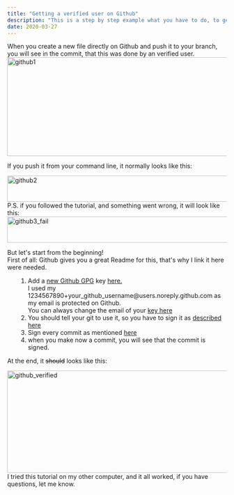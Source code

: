 ```yaml
---
title: "Getting a verified user on Github"
description: "This is a step by step example what you have to do, to get a verified user on Github"
date: 2020-03-27
---
```



  When you create a new file directly on Github and push it to your branch, you will see in the commit, that this was done by an verified user.<br /><img class="alignnone size-full wp-image-484" src="https://joergi77.files.wordpress.com/2020/03/github1-2.png" alt="github1" width="947" height="227" />


  If you push it from your command line, it normally looks like this:


  <img class="alignnone size-full wp-image-474" src="https://joergi77.files.wordpress.com/2020/03/github2.png" alt="github2" width="947" height="60" />  
  P.S. if you followed the tutorial, and something went wrong, it will look like this:  
    <img class="alignnone size-full wp-image-473" src="https://joergi77.files.wordpress.com/2020/03/github3_fail.png" alt="github3_fail" width="947" height="60" />  

  But let's start from the beginning!    
First of all: Github gives you a great Readme for this, that's why I link it here were needed.

<ol><li style="list-style-type:none;"><ol><li>Add a <a href="https://help.github.com/en/github/authenticating-to-github/generating-a-new-gpg-key">new Github GPG</a> key <a href="https://github.com/settings/gpg/new">here.</a><br />I used my 1234567890+your_github_username@users.noreply.github.com as my email is protected on Github.<br />You can always change the email of your <a href="https://help.github.com/en/github/authenticating-to-github/associating-an-email-with-your-gpg-key">key here</a></li><li>You should tell your git to use it, so you have to sign it as <a href="https://help.github.com/en/github/authenticating-to-github/telling-git-about-your-signing-key">described here</a></li><li>Sign every commit as mentioned <a href="https://help.github.com/en/github/authenticating-to-github/signing-commits">here</a></li><li>when you make now a commit, you will see that the commit is signed.</li></ol></li></ol><p>At the end, it <del>should</del> looks like this:</p><p><img class="alignnone size-full wp-image-483" src="https://joergi77.files.wordpress.com/2020/03/github_verified-1.png" alt="github_verified" width="952" height="235" /><br />I tried this tutorial on my other computer, and it all worked, if you have questions, let me know.</p>
